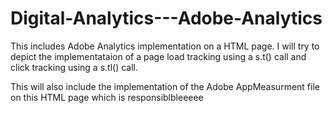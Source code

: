 # Digital-Analytics---Adobe-Analytics
<p>This includes Adobe Analytics implementation on a HTML page. I will try to depict the implementataion of a page load tracking using a s.t() call and click tracking using a s.tl() call.
 <p>
 <p> This will also include the implementation of the Adobe AppMeasurment file on this HTML page which is responsiblbleeeee
